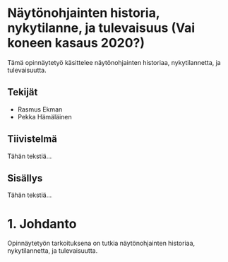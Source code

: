 # Näytönohjainten historia, nykytilanne, ja tulevaisuus (Vai koneen kasaus 2020?)

Tämä opinnäytetyö käsittelee näytönohjainten historiaa, nykytilannetta, ja tulevaisuutta.


## Tekijät

- Rasmus Ekman
- Pekka Hämäläinen


## Tiivistelmä

Tähän tekstiä...


## Sisällys

Tähän tekstiä...


# 1. Johdanto

Opinnäytetyön tarkoituksena on tutkia näytönohjainten historiaa, nykytilannetta, ja tulevaisuutta. 
